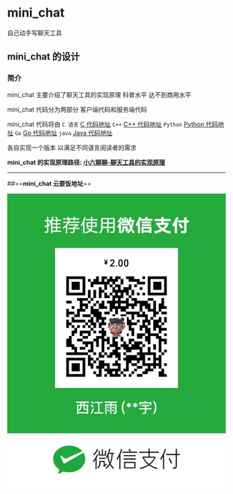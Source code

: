# mini_chat
自己动手写聊天工具


##  mini_chat 的设计

### 简介
mini_chat 主要介绍了聊天工具的实现原理 科普水平 达不到商用水平

mini_chat 代码分为两部分 客户端代码和服务端代码

mini_chat 代码将由
 `C 语言`   [C 代码地址](https://github.com/RobinMeng/mini_chat/tree/master/c)
 `C++`     [C++ 代码地址](https://github.com/RobinMeng/mini_chat/tree/master/c%2B%2B)
 `Python`  [Python 代码地址](https://github.com/RobinMeng/mini_chat/tree/master/python)
 `Go`  [Go 代码地址](https://github.com/RobinMeng/mini_chat/tree/master/c)
 `java`  [Java 代码地址](https://github.com/RobinMeng/mini_chat/tree/master/java)
 
 各自实现一个版本 以满足不同语言阅读者的需求

**mini_chat 的实现原理路径: [小六聊聊-聊天工具的实现原理](https://juejin.im/post/5d6cae396fb9a06afe12b042)**



----
##==**mini_chat 云要饭地址**==


![Alt text](https://raw.githubusercontent.com/RobinMeng/mini_chat/img/money.jpg)
